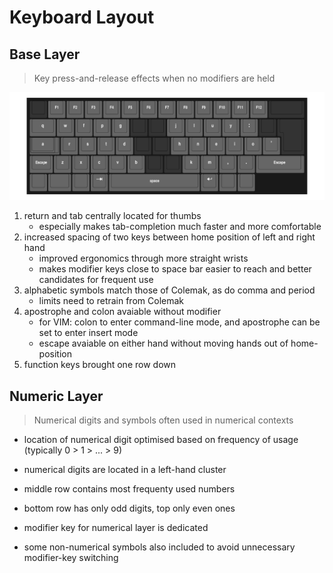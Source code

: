 # Keyboard Layout

## Base Layer

> Key press-and-release effects when no modifiers are held
  
![](images/base.png?raw=true)


1. return and tab centrally located for thumbs
    * especially makes tab-completion much faster and more comfortable
2. increased spacing of two keys between home position of left and right hand
    * improved ergonomics through more straight wrists
    * makes modifier keys close to space bar easier to reach and better candidates for frequent use
3. alphabetic symbols match those of Colemak, as do comma and period
    * limits need to retrain from Colemak
4. apostrophe and colon avaiable without modifier
    * for VIM: colon to enter command-line mode, and apostrophe can be set to enter insert mode
    * escape avaiable on either hand without moving hands out of home-position
5. function keys brought one row down

## Numeric Layer

> Numerical digits and symbols often used in numerical contexts

* location of numerical digit optimised based on frequency of usage (typically 0 > 1 > ... > 9)

* numerical digits are located in a left-hand cluster
* middle row contains most frequenty used numbers
* bottom row has only odd digits, top only even ones
* modifier key for numerical layer is dedicated
* some non-numerical symbols also included to avoid unnecessary modifier-key switching


